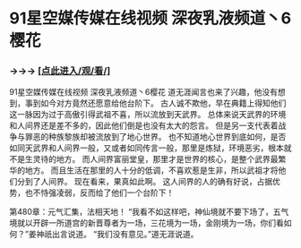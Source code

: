 # 91星空媒传媒在线视频 深夜乳液频道丶6樱花

### →→→ <a href="http://3t3e.com/index.html">[点此进入/观/看/]</a>

91星空媒传媒在线视频 深夜乳液频道丶6樱花
道无涯闻言也来了兴趣，他没有想到，事到如今对方竟然还愿意给他台阶下。
    古人诚不欺他，早在典籍上得知他们这一脉因为过于高傲引得武祖不喜，所以流放到天武界。
    总体来说天武界的环境和人间界还是差不多的，因此他们倒是也没有太大的怨言。
    但是另一支代表着战争与罪恶的种族黎族却被流放到了地心世界。
    也不知道地心世界到底如何，是否如同天武界和人间界一般，又或者如同传言一般，那里是炼狱，环境恶劣，根本就不是生灵待的地方。
    而人间界富丽堂皇，那里才是世界的核心，是整个武界最繁华的地方。
    而且生活在那里的人十分的低调，不喜欢惹是生非，所以武祖才将他们分到了人间界。
    现在看来，果真如此啊。
    这人间界的人的确有好说，占据优势，也不恃强凌弱，反而给了他们一个台阶下！

第480章：元气汇集，法相天地！
    “我看不如这样吧，神仙境就不要下场了，五气境就以开辟一所道宫的新晋尊者为一场，三花境为一场，金刚境为一场，你们看如何？”姜神祇出言说道。
    “我们没有意见。”道无涯说道。

